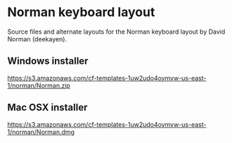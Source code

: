 Norman keyboard layout
========================

Source files and alternate layouts for the Norman keyboard layout by David Norman (deekayen).

## Windows installer

https://s3.amazonaws.com/cf-templates-1uw2udo4oymvw-us-east-1/norman/Norman.zip

## Mac OSX installer

https://s3.amazonaws.com/cf-templates-1uw2udo4oymvw-us-east-1/norman/Norman.dmg